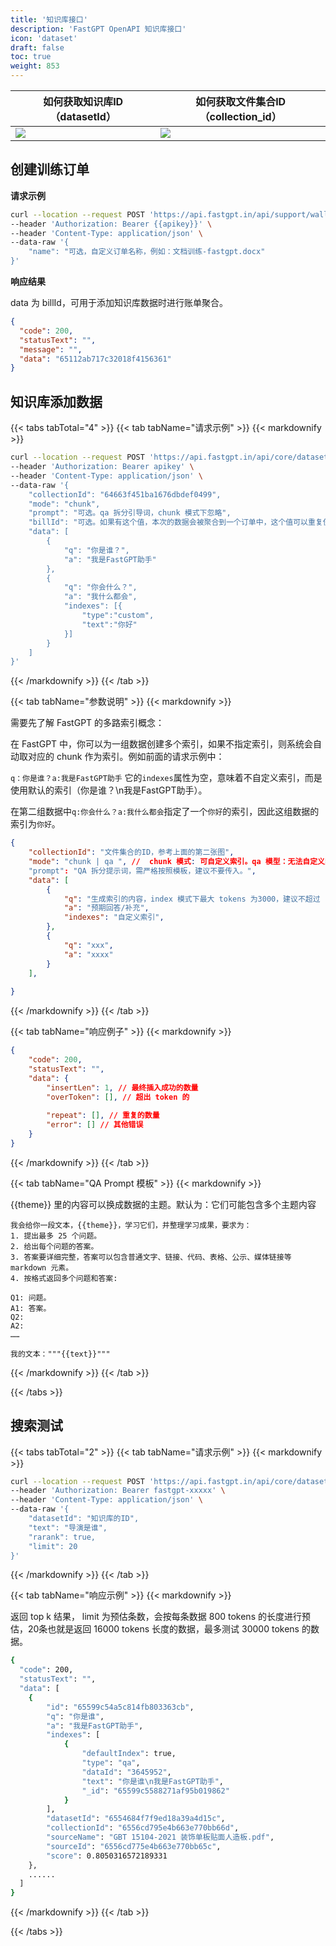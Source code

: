 ```yaml
---
title: '知识库接口'
description: 'FastGPT OpenAPI 知识库接口'
icon: 'dataset'
draft: false
toc: true
weight: 853
---
```


| 如何获取知识库ID（datasetId） | 如何获取文件集合ID（collection_id） |
| --------------------- | --------------------- |
| ![](/imgs/getDatasetId.png) | ![](/imgs/getfile_id.png) |



## 创建训练订单

**请求示例**

```bash
curl --location --request POST 'https://api.fastgpt.in/api/support/wallet/bill/createTrainingBill' \
--header 'Authorization: Bearer {{apikey}}' \
--header 'Content-Type: application/json' \
--data-raw '{
    "name": "可选，自定义订单名称，例如：文档训练-fastgpt.docx"
}'
```

**响应结果**

data 为 billId，可用于添加知识库数据时进行账单聚合。

```json
{
  "code": 200,
  "statusText": "",
  "message": "",
  "data": "65112ab717c32018f4156361"
}
```

## 知识库添加数据

{{< tabs tabTotal="4" >}}
{{< tab tabName="请求示例" >}}
{{< markdownify >}}

```bash
curl --location --request POST 'https://api.fastgpt.in/api/core/dataset/data/pushData' \
--header 'Authorization: Bearer apikey' \
--header 'Content-Type: application/json' \
--data-raw '{
    "collectionId": "64663f451ba1676dbdef0499",
    "mode": "chunk",
    "prompt": "可选。qa 拆分引导词，chunk 模式下忽略",
    "billId": "可选。如果有这个值，本次的数据会被聚合到一个订单中，这个值可以重复使用。可以参考 [创建训练订单] 获取该值。",
    "data": [
        {
            "q": "你是谁？",
            "a": "我是FastGPT助手"
        },
        {
            "q": "你会什么？",
            "a": "我什么都会",
            "indexes": [{
                "type":"custom",
                "text":"你好"
            }]
        }
    ]
}'
```

{{< /markdownify >}}
{{< /tab >}}

{{< tab tabName="参数说明" >}}
{{< markdownify >}}

需要先了解 FastGPT 的多路索引概念：

在 FastGPT 中，你可以为一组数据创建多个索引，如果不指定索引，则系统会自动取对应的 chunk 作为索引。例如前面的请求示例中：

`q：你是谁？a:我是FastGPT助手` 它的`indexes`属性为空，意味着不自定义索引，而是使用默认的索引（你是谁？\n我是FastGPT助手）。

在第二组数据中`q:你会什么？a:我什么都会`指定了一个`你好`的索引，因此这组数据的索引为`你好`。

```json
{
    "collectionId": "文件集合的ID，参考上面的第二张图",
    "mode": "chunk | qa ", //  chunk 模式: 可自定义索引。qa 模型：无法自定义索引，会自动取 data 中的 q 作为数据，让模型自动生成问答对和索引。
    "prompt": "QA 拆分提示词，需严格按照模板，建议不要传入。",
    "data": [
        {
            "q": "生成索引的内容，index 模式下最大 tokens 为3000，建议不超过 1000",
            "a": "预期回答/补充",
            "indexes": "自定义索引",
        },
        {
            "q": "xxx",
            "a": "xxxx"
        }
    ],
    
}
```

{{< /markdownify >}}
{{< /tab >}}

{{< tab tabName="响应例子" >}}
{{< markdownify >}}

```json
{
    "code": 200,
    "statusText": "",
    "data": {
        "insertLen": 1, // 最终插入成功的数量
        "overToken": [], // 超出 token 的
       
        "repeat": [], // 重复的数量
        "error": [] // 其他错误
    }
}
```

{{< /markdownify >}}
{{< /tab >}}

{{< tab tabName="QA Prompt 模板" >}}
{{< markdownify >}}

{{theme}} 里的内容可以换成数据的主题。默认为：它们可能包含多个主题内容

```
我会给你一段文本，{{theme}}，学习它们，并整理学习成果，要求为：
1. 提出最多 25 个问题。
2. 给出每个问题的答案。
3. 答案要详细完整，答案可以包含普通文字、链接、代码、表格、公示、媒体链接等 markdown 元素。
4. 按格式返回多个问题和答案:

Q1: 问题。
A1: 答案。
Q2:
A2:
……

我的文本："""{{text}}"""
```

{{< /markdownify >}}
{{< /tab >}}

{{< /tabs >}}


## 搜索测试

{{< tabs tabTotal="2" >}}
{{< tab tabName="请求示例" >}}
{{< markdownify >}}

```bash
curl --location --request POST 'https://api.fastgpt.in/api/core/dataset/searchTest' \
--header 'Authorization: Bearer fastgpt-xxxxx' \
--header 'Content-Type: application/json' \
--data-raw '{
    "datasetId": "知识库的ID",
    "text": "导演是谁",
    "rarank": true,
    "limit": 20
}'
```

{{< /markdownify >}}
{{< /tab >}}

{{< tab tabName="响应示例" >}}
{{< markdownify >}}

返回 top k 结果， limit 为预估条数，会按每条数据 800 tokens 的长度进行预估，20条也就是返回 16000 tokens 长度的数据，最多测试 30000 tokens 的数据。

```bash
{
  "code": 200,
  "statusText": "",
  "data": [
    {
        "id": "65599c54a5c814fb803363cb",
        "q": "你是谁",
        "a": "我是FastGPT助手",
        "indexes": [
            {
                "defaultIndex": true,
                "type": "qa",
                "dataId": "3645952",
                "text": "你是谁\n我是FastGPT助手",
                "_id": "65599c5588271af95b019862"
            }
        ],
        "datasetId": "6554684f7f9ed18a39a4d15c",
        "collectionId": "6556cd795e4b663e770bb66d",
        "sourceName": "GBT 15104-2021 装饰单板贴面人造板.pdf",
        "sourceId": "6556cd775e4b663e770bb65c",
        "score": 0.8050316572189331
    },
    ......
  ]
}
```

{{< /markdownify >}}
{{< /tab >}}

{{< /tabs >}}
